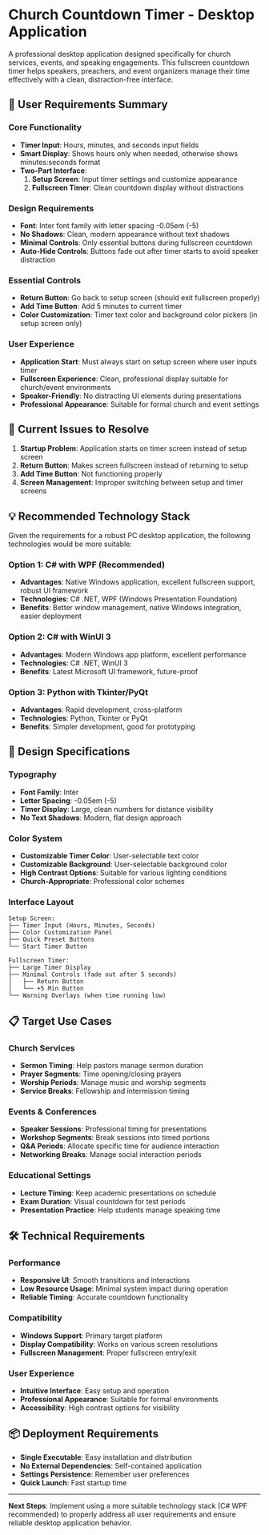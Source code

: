 # Church Countdown Timer - Desktop Application

A professional desktop application designed specifically for church services, events, and speaking engagements. This fullscreen countdown timer helps speakers, preachers, and event organizers manage their time effectively with a clean, distraction-free interface.

## 🎯 **User Requirements Summary**

### **Core Functionality**
- **Timer Input**: Hours, minutes, and seconds input fields
- **Smart Display**: Shows hours only when needed, otherwise shows minutes:seconds format
- **Two-Part Interface**:
  1. **Setup Screen**: Input timer settings and customize appearance
  2. **Fullscreen Timer**: Clean countdown display without distractions

### **Design Requirements**
- **Font**: Inter font family with letter spacing -0.05em (-5)
- **No Shadows**: Clean, modern appearance without text shadows
- **Minimal Controls**: Only essential buttons during fullscreen countdown
- **Auto-Hide Controls**: Buttons fade out after timer starts to avoid speaker distraction

### **Essential Controls**
- **Return Button**: Go back to setup screen (should exit fullscreen properly)
- **Add Time Button**: Add 5 minutes to current timer
- **Color Customization**: Timer text color and background color pickers (in setup screen only)

### **User Experience**
- **Application Start**: Must always start on setup screen where user inputs timer
- **Fullscreen Experience**: Clean, professional display suitable for church/event environments
- **Speaker-Friendly**: No distracting UI elements during presentations
- **Professional Appearance**: Suitable for formal church and event settings

## 🚨 **Current Issues to Resolve**

1. **Startup Problem**: Application starts on timer screen instead of setup screen
2. **Return Button**: Makes screen fullscreen instead of returning to setup
3. **Add Time Button**: Not functioning properly
4. **Screen Management**: Improper switching between setup and timer screens

## 💡 **Recommended Technology Stack**

Given the requirements for a robust PC desktop application, the following technologies would be more suitable:

### **Option 1: C# with WPF (Recommended)**
- **Advantages**: Native Windows application, excellent fullscreen support, robust UI framework
- **Technologies**: C# .NET, WPF (Windows Presentation Foundation)
- **Benefits**: Better window management, native Windows integration, easier deployment

### **Option 2: C# with WinUI 3**
- **Advantages**: Modern Windows app platform, excellent performance
- **Technologies**: C# .NET, WinUI 3
- **Benefits**: Latest Microsoft UI framework, future-proof

### **Option 3: Python with Tkinter/PyQt**
- **Advantages**: Rapid development, cross-platform
- **Technologies**: Python, Tkinter or PyQt
- **Benefits**: Simpler development, good for prototyping

## 🎨 **Design Specifications**

### **Typography**
- **Font Family**: Inter
- **Letter Spacing**: -0.05em (-5)
- **Timer Display**: Large, clean numbers for distance visibility
- **No Text Shadows**: Modern, flat design approach

### **Color System**
- **Customizable Timer Color**: User-selectable text color
- **Customizable Background**: User-selectable background color
- **High Contrast Options**: Suitable for various lighting conditions
- **Church-Appropriate**: Professional color schemes

### **Interface Layout**
```
Setup Screen:
├── Timer Input (Hours, Minutes, Seconds)
├── Color Customization Panel
├── Quick Preset Buttons
└── Start Timer Button

Fullscreen Timer:
├── Large Timer Display
├── Minimal Controls (fade out after 5 seconds)
│   ├── Return Button
│   └── +5 Min Button
└── Warning Overlays (when time running low)
```

## 📋 **Target Use Cases**

### **Church Services**
- **Sermon Timing**: Help pastors manage sermon duration
- **Prayer Segments**: Time opening/closing prayers
- **Worship Periods**: Manage music and worship segments
- **Service Breaks**: Fellowship and intermission timing

### **Events & Conferences**
- **Speaker Sessions**: Professional timing for presentations
- **Workshop Segments**: Break sessions into timed portions
- **Q&A Periods**: Allocate specific time for audience interaction
- **Networking Breaks**: Manage social interaction periods

### **Educational Settings**
- **Lecture Timing**: Keep academic presentations on schedule
- **Exam Duration**: Visual countdown for test periods
- **Presentation Practice**: Help students manage speaking time

## 🛠 **Technical Requirements**

### **Performance**
- **Responsive UI**: Smooth transitions and interactions
- **Low Resource Usage**: Minimal system impact during operation
- **Reliable Timing**: Accurate countdown functionality

### **Compatibility**
- **Windows Support**: Primary target platform
- **Display Compatibility**: Works on various screen resolutions
- **Fullscreen Management**: Proper fullscreen entry/exit

### **User Experience**
- **Intuitive Interface**: Easy setup and operation
- **Professional Appearance**: Suitable for formal environments
- **Accessibility**: High contrast options for visibility

## 📦 **Deployment Requirements**

- **Single Executable**: Easy installation and distribution
- **No External Dependencies**: Self-contained application
- **Settings Persistence**: Remember user preferences
- **Quick Launch**: Fast startup time

---

**Next Steps**: Implement using a more suitable technology stack (C# WPF recommended) to properly address all user requirements and ensure reliable desktop application behavior.
